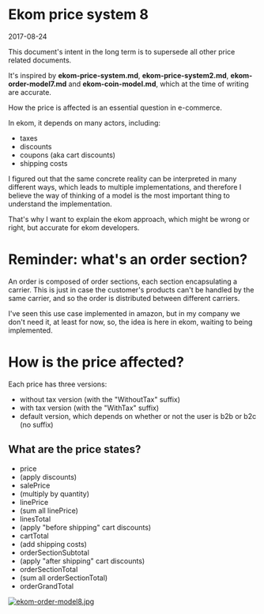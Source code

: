 Ekom price system 8
=====================
2017-08-24


This document's intent in the long term is to supersede all other price related documents.

It's inspired by **ekom-price-system.md**,  **ekom-price-system2.md**, **ekom-order-model7.md** and **ekom-coin-model.md**, which at the time of writing are accurate.

How the price is affected is an essential question in e-commerce.

In ekom, it depends on many actors, including:

- taxes
- discounts
- coupons (aka cart discounts)
- shipping costs



I figured out that the same concrete reality can be interpreted in many different ways,
which leads to multiple implementations, and therefore I believe the way of thinking of a model is 
the most important thing to understand the implementation.

That's why I want to explain the ekom approach, which might be wrong or right, but accurate for ekom developers.



Reminder: what's an order section?
========================

An order is composed of order sections, each section encapsulating a carrier.
This is just in case the customer's products can't be handled by 
the same carrier, and so the order is distributed between different carriers.

I've seen this use case implemented in amazon, but in my company we don't need it,
at least for now, so, the idea is here in ekom, waiting to being implemented.
              




How is the price affected?
===========

Each price has three versions: 

- without tax version (with the "WithoutTax" suffix)
- with tax version (with the "WithTax" suffix)
- default version, which depends on whether or not the user is b2b or b2c (no suffix)




What are the price states?
-------

- price 
- (apply discounts) 
- salePrice 
- (multiply by quantity) 
- linePrice 
- (sum all linePrice) 
- linesTotal
- (apply "before shipping" cart discounts) 
- cartTotal
- (add shipping costs) 
- orderSectionSubtotal 
- (apply "after shipping" cart discounts)
- orderSectionTotal
- (sum all orderSectionTotal) 
- orderGrandTotal




[![ekom-order-model8.jpg](http://lingtalfi.com/img/kamille-modules/Ekom/ekom-order-model8.jpg)](http://lingtalfi.com/img/kamille-modules/Ekom/ekom-order-model8.jpg)

